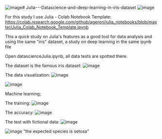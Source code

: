 ![image](https://github.com/joaopavila120/Julia---Datascience-and-deep-learning-in-iris-dataset/assets/67394574/af8002cc-6c8f-454d-9466-ee40e3210b35)# Julia---Datascience-and-deep-learning-in-iris-dataset
![image](https://github.com/joaopavila120/Julia---Datascience-and-deep-learning-in-iris-dataset/assets/67394574/2ddf26fe-964c-460a-8742-96286a13f460)

For this study I use Julia - Colab Notebook Template:
https://colab.research.google.com/github/ageron/julia_notebooks/blob/master/Julia_Colab_Notebook_Template.ipynb

This a quick study on Julia's features as a good tool for data analysis and using the same "iris" dataset, a study on deep learning in the same ipynb file

Open datascienceJulia.ipynb, all data tests are spotted there.

The dataset is the famous iris dataset:
![image](https://github.com/joaopavila120/Julia---Datascience-and-deep-learning-in-iris-dataset/assets/67394574/93678d03-6426-4127-806d-783ba302108b)

The data visualization:
![image](https://github.com/joaopavila120/Julia---Datascience-and-deep-learning-in-iris-dataset/assets/67394574/7839f69d-f0af-4350-827b-a2a047dc9d64)

![image](https://github.com/joaopavila120/Julia---Datascience-and-deep-learning-in-iris-dataset/assets/67394574/ecd16b68-570a-4db9-9e21-3efde3e168cb)

Machine learning;

The training:
![image](https://github.com/joaopavila120/Julia---Datascience-and-deep-learning-in-iris-dataset/assets/67394574/2a8c8a82-d4c3-4cb9-80be-e1b7d5735f59)

The accuracy:
![image](https://github.com/joaopavila120/Julia---Datascience-and-deep-learning-in-iris-dataset/assets/67394574/18548298-3145-40c4-bf27-30612fb3884f)

The test with fictional data:
![image](https://github.com/joaopavila120/Julia---Datascience-and-deep-learning-in-iris-dataset/assets/67394574/b6676d6c-55fe-46fb-a015-613dbfe3fed1)

![image](https://github.com/joaopavila120/Julia---Datascience-and-deep-learning-in-iris-dataset/assets/67394574/6aeb7d27-7059-4a93-8338-5f5f78341cbb)
"the expected species is setosa"

